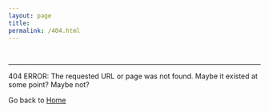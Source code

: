 ```yaml
---
layout: page
title:
permalink: /404.html
---
```


<br/>

---

404 ERROR: The requested URL or page was not found. Maybe it existed at some point? Maybe not?

Go back to <a href="http://hamedusman.github.io">Home</a>
